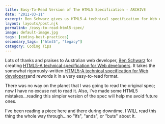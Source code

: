 ```yaml
---
title: Easy-To-Read Version of The HTML5 Specification - ARCHIVE
date: "2011-03-11"
excerpt: Ben Schwarz gives us HTML5-A technical specification for Web developers, translating WHATWG's HTML5 arduous spec into layman's terms
layout: layouts/post.njk
permalink: /easy-to-read-html5-spec/
image: default-image.jpg
tags: [coding-best-practices]
secondary_tags: ["html5", "legacy"]
category: Coding Tips
---
```

Lots of thanks and praises to Australian web developer, [Ben Schwarz][1] for creating [HTML5-A technical specification for Web developers][2]. It takes the somewhat rigorously-written [HTML5-A technical specification for Web developers][3]and rewords it in a very easy-to-read format.

There was no way on the planet that I was going to read the original spec; now I have no excuse not to read it.  Also, I've made some HTML5 mistakes...reading this simpler version of the spec will help me avoid future ones.

I've been reading a piece here and there during downtime.  I WILL read this thing the whole way through...no "ifs", "ands", or "buts" about it.

 [1]: http://twitter.com/benschwarz
 [2]: http://developers.whatwg.org/
 [3]: http://www.whatwg.org/specs/web-apps/current-work/multipage/